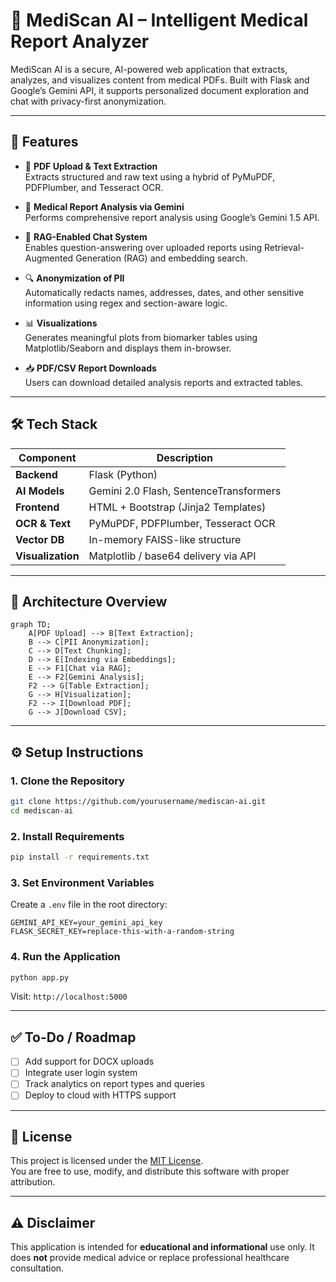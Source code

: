 # 🧠 MediScan AI – Intelligent Medical Report Analyzer

MediScan AI is a secure, AI-powered web application that extracts, analyzes, and visualizes content from medical PDFs. Built with Flask and Google’s Gemini API, it supports personalized document exploration and chat with privacy-first anonymization.

---

## 🚀 Features

- 📄 **PDF Upload & Text Extraction**  
  Extracts structured and raw text using a hybrid of PyMuPDF, PDFPlumber, and Tesseract OCR.

- 🧠 **Medical Report Analysis via Gemini**  
  Performs comprehensive report analysis using Google’s Gemini 1.5 API.

- 💬 **RAG-Enabled Chat System**  
  Enables question-answering over uploaded reports using Retrieval-Augmented Generation (RAG) and embedding search.

- 🔍 **Anonymization of PII**  
  Automatically redacts names, addresses, dates, and other sensitive information using regex and section-aware logic.

- 📊 **Visualizations**  
  Generates meaningful plots from biomarker tables using Matplotlib/Seaborn and displays them in-browser.

- 📥 **PDF/CSV Report Downloads**  
  Users can download detailed analysis reports and extracted tables.

---

## 🛠️ Tech Stack

| Component      | Description                           |
|----------------|---------------------------------------|
| **Backend**    | Flask (Python)                        |
| **AI Models**  | Gemini 2.0 Flash, SentenceTransformers |
| **Frontend**   | HTML + Bootstrap (Jinja2 Templates)   |
| **OCR & Text** | PyMuPDF, PDFPlumber, Tesseract OCR    |
| **Vector DB**  | In-memory FAISS-like structure        |
| **Visualization** | Matplotlib / base64 delivery via API  |

---

## 🧩 Architecture Overview

```mermaid
graph TD;
    A[PDF Upload] --> B[Text Extraction];
    B --> C[PII Anonymization];
    C --> D[Text Chunking];
    D --> E[Indexing via Embeddings];
    E --> F1[Chat via RAG];
    E --> F2[Gemini Analysis];
    F2 --> G[Table Extraction];
    G --> H[Visualization];
    F2 --> I[Download PDF];
    G --> J[Download CSV];
```

---

## ⚙️ Setup Instructions

### 1. Clone the Repository

```bash
git clone https://github.com/yourusername/mediscan-ai.git
cd mediscan-ai
```

### 2. Install Requirements

```bash
pip install -r requirements.txt
```

### 3. Set Environment Variables

Create a `.env` file in the root directory:

```env
GEMINI_API_KEY=your_gemini_api_key
FLASK_SECRET_KEY=replace-this-with-a-random-string
```

### 4. Run the Application

```bash
python app.py
```

Visit: `http://localhost:5000`

---

## ✅ To-Do / Roadmap

- [ ] Add support for DOCX uploads
- [ ] Integrate user login system
- [ ] Track analytics on report types and queries
- [ ] Deploy to cloud with HTTPS support

---

## 📄 License

This project is licensed under the [MIT License](./LICENSE).  
You are free to use, modify, and distribute this software with proper attribution.

---

## ⚠️ Disclaimer

This application is intended for **educational and informational** use only. It does **not** provide medical advice or replace professional healthcare consultation.
